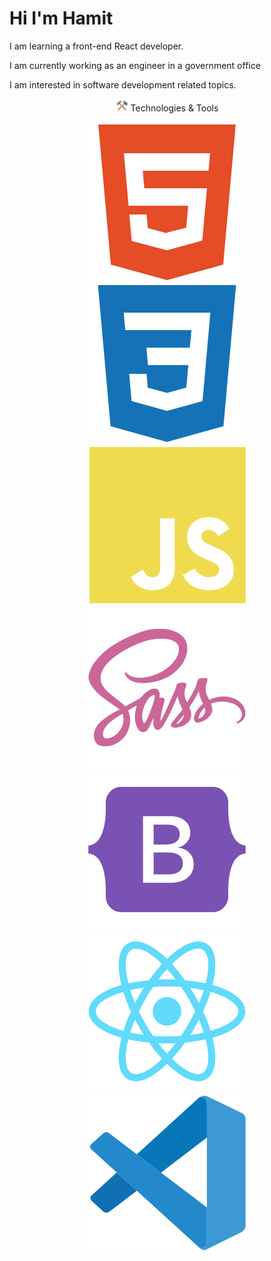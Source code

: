 
<h1>Hi I'm Hamit</h1>


<p>I am learning a front-end React developer.</p>

<p>I am currently working as an engineer in a government office</p>

<p>I am interested in software development related topics.</p>




<p align="center"><img src="images/tools.png" width="20px" > Technologies & Tools </p>
<div align="center">    <img src="images/html5.svg"><img src="images/ccs3.svg"><img src="images/js.svg"><img src="images/sass.svg"><img src="images/bootstrap.svg"><img src="images/react.svg"><img src="images/vscode.svg"></div>

